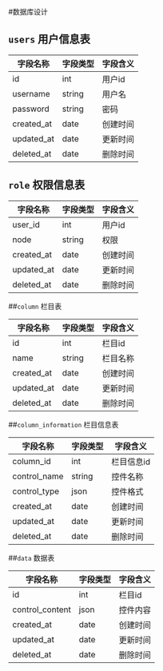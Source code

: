 #数据库设计

## `users`  用户信息表
| 字段名称       | 字段类型   | 字段含义 |
| ---------- | ------ | ---- |
| id         | int    | 用户id |
| username   | string | 用户名  |
| password   | string | 密码   |
| created_at | date   | 创建时间 |
| updated_at | date   | 更新时间 |
| deleted_at | date   | 删除时间 |

## `role`   权限信息表  
| 字段名称       | 字段类型   | 字段含义 |
| ---------- | ------ | ---- |  
| user_id    | int    | 用户id |  
| node       | string | 权限   |  
| created_at | date   | 创建时间 |  
| updated_at | date   | 更新时间 |  
| deleted_at | date   | 删除时间 |  

##`column`   栏目表  

| 字段名称       | 字段类型   | 字段含义 |
| ---------- | ------ | ---- |
| id         | int    | 栏目id |
| name       | string | 栏目名称 |
| created_at | date   | 创建时间 |
| updated_at | date   | 更新时间 |
| deleted_at | date   | 删除时间 |
##`column_information` 	栏目信息表  

| 字段名称         | 字段类型   | 字段含义   |
| ------------ | ------ | ------ |
| column_id    | int    | 栏目信息id |
| control_name | string | 控件名称   |
| control_type | json   | 控件格式   |
| created_at   | date   | 创建时间   |
| updated_at   | date   | 更新时间   |
| deleted_at   | date   | 删除时间   |

##`data` 	数据表  

| 字段名称            | 字段类型 | 字段含义 |
| --------------- | :--- | ---- |
| id              | int  | 栏目id |
| control_content | json | 控件内容 |
| created_at      | date | 创建时间 |
| updated_at      | date | 更新时间 |
| deleted_at      | date | 删除时间 |
